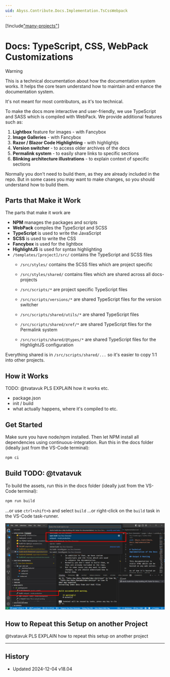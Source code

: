 ```yaml
---
uid: Abyss.Contribute.Docs.Implementation.TsCssWebpack
---
```


[!include["many-projects"](../_docs-for-many-projects.md)]

# Docs: TypeScript, CSS, WebPack Customizations

> [!WARNING]
> This is a technical documentation about how the documentation system works.
> It helps the core team understand how to maintain and enhance the documentation system.
>
> It's not meant for most contributors, as it's too technical.

To make the docs more interactive and user-friendly, we use TypeScript and SASS which is compiled with WebPack.
We provide additional features such as:

1. **Lightbox** feature for images - with Fancybox
1. **Image Galleries** - with Fancybox
1. **Razor / Blazor Code Highlighting** - with highlightjs
1. **Version switcher** - to access older archives of the docs
1. **Permalink system** - to easily share links to specific sections
1. **Blinking architecture illustrations** - to explain context of specific sections

Normally you don't need to build them, as they are already included in the repo.
But in some cases you may want to make changes, so you should understand how to build them.

## Parts that Make it Work

The parts that make it work are

* **NPM** manages the packages and scripts
* **WebPack** compiles the TypeScript and SCSS
* **TypeScript** is used to write the JavaScript
* **SCSS** is used to write the CSS
* **Fancybox** is used for the lightbox
* **HighlightJS** is used for syntax highlighting
* `/templates/[project]/src/` contains the TypeScript and SCSS files
  * `/src/styles/` contains the SCSS files which are project specific
  * `/src/styles/shared/` contains files which are shared across all docs-projects
  * `/src/scripts/*` are project specific TypeScript files

  * `/src/scripts/versions/*` are shared TypeScript files for the version switcher
  * `/src/scripts/shared/utils/*` are shared TypeScript files
  * `/src/scripts/shared/xref/*` are shared TypeScript files for the Permalink system
  * `/src/scripts/shared/@types/*` are shared TypeScript files for the HighlightJS configuration

Everything shared is in `/src/scripts/shared/...` so it's easier to copy 1:1 into other projects.

## How it Works

TODO: @tvatavuk PLS EXPLAIN how it works etc.

* package.json
* init / build
* what actually happens, where it's compiled to etc.


## Get Started

Make sure you have node/npm installed.
Then let NPM install all dependencies using continuous-integration.
Run this in the docs folder (ideally just from the VS-Code terminal):

```cmd
npm ci
```

## Build TODO: @tvatavuk

To build the assets, run this in the docs folder (ideally just from the VS-Code terminal):

```cmd
npm run build
```

...or use `ctrl+shift+b` and select `build`
...or right-click on the `build` task in the VS-Code task-runner.

<div gallery="vs-code">
  <img src="./assets/webpack-build.jpg">
</div>


## How to Repeat this Setup on another Project

@tvatavuk PLS EXPLAIN how to repeat this setup on another project


---

## History

* Updated 2024-12-04 v18.04

